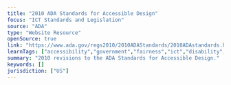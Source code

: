 ```yaml
---
title: "2010 ADA Standards for Accessible Design"
focus: "ICT Standards and Legislation"
source: "ADA"
type: "Website Resource"
openSource: true
link: "https://www.ada.gov/regs2010/2010ADAStandards/2010ADAstandards.htm"
learnTags: ["accessibility","government","fairness","ict","disability","regulation","framework"]
summary: "2010 revisions to the ADA Standards for Accessible Design."
keywords: []
jurisdiction: ["US"]
---
```

